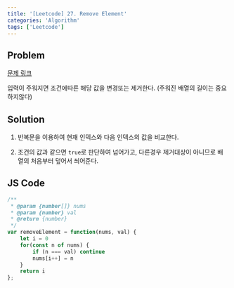```yaml
---
title: '[Leetcode] 27. Remove Element'
categories: 'Algorithm'
tags: ['Leetcode']
---
```


## Problem

[문제 링크](https://leetcode.com/problems/remove-element/)

입력이 주워지면 조건에따른 해당 값을 변경또는 제거한다. (주워진 배열의 길이는 중요하지않다)

## Solution

1. 반복문을 이용하여 현재 인덱스와 다음 인덱스의 값을 비교한다.

2. 조건의 값과 같으면 `true`로 판단하여 넘어가고, 다른경우 제거대상이 아니므로 배열의 처음부터 덮어서 씌어준다.

## JS Code

```js
/**
 * @param {number[]} nums
 * @param {number} val
 * @return {number}
 */
var removeElement = function(nums, val) {
    let i = 0
    for(const n of nums) {
        if (n === val) continue
        nums[i++] = n
    }
    return i
};
```
